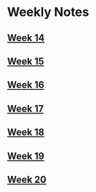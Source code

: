 # Weekly Notes

## [Week 14](week14.md)
## [Week 15](week15.md)
## [Week 16](week16.md)
## [Week 17](week17.md)
## [Week 18](week18.md)
## [Week 19](week19.md)
## [Week 20](week20.md)
